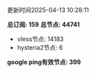 更新时间2025-04-13 10:28:11

**总订阅: 159**
**总节点: 44741**
- vless节点: 14183
- hysteria2节点: 6

**google ping有效节点: 399**

